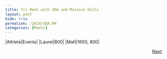 ```yaml
---
title: Tri Meet with SDA and Mission Hills
layout: post
hide: true
permalink: /2024/SDA_MH
categories: [Meets]
---
```


|Athlete|Events|
|Laurel|800|
|Matt|1600, 800|



<div style="text-align: right"> <a href="{{site.baseurl}}/2024/SC">Next</a></div>
